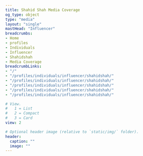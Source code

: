 ```yaml
---
title: Shahid Shah Media Coverage
og_type: object
type: "media"
layout: "single"
mastHead: "Influencer"
breadcrumbs:
- Home
- profiles
- Individuals
- Influencer
- Shahidshah
- Media Coverage
breadcrumbLinks:
- "/"
- "/profiles/individuals/influencer/shahidshah/"
- "/profiles/individuals/influencer/shahidshah/"
- "/profiles/individuals/influencer/shahidshah/"
- "/profiles/individuals/influencer/shahidshah/"
- "/profiles/individuals/influencer/shahidshah/"

# View.
#   1 = List
#   2 = Compact
#   3 = Card
view: 2

# Optional header image (relative to `static/img/` folder).
header:
  caption: ""
  image: ""
---
```

